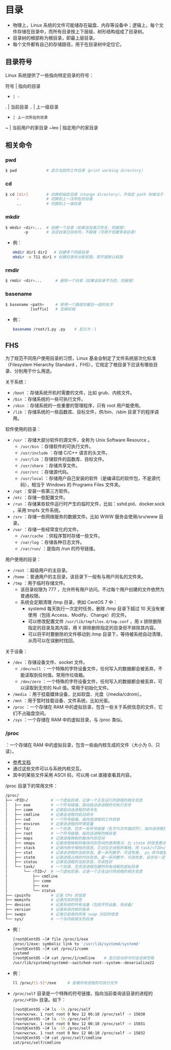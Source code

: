 # 目录

- 物理上，Linux 系统的文件可能储存在磁盘、内存等设备中；逻辑上，每个文件存储在目录中，而所有目录按上下层级、树形结构组成了目录树。
- 目录树的根部称为根目录，即最上层目录。
- 每个文件都有自己的存储路径，用于在目录树中定位它。

## 目录符号

Linux 系统提供了一些指向特定目录的符号：

  符号  | 指向的目录
  -     | -
  .     | 当前目录
  ..    | 上一级目录
  -     | 上一次所在的目录
  ~     | 当前用户的家目录
  ~leo  | 指定用户的家目录

## 相关命令

### pwd

```sh
$ pwd             # 显示当前的工作目录（print working directory）
```

### cd

```sh
$ cd [dir]        # 切换到指定目录（change directory），不指定 path 则相当于 cd ~
     -            # 切换到上一次所在的目录
     ..           # 切换到上一级目录
```

### mkdir

```sh
$ mkdir <dir>...  # 创建一个目录（如果该目录已存在，则报错）
        -p        # 当该目录已存在时，不报错（可用于创建多层目录）
```
- 例：
  ```sh
  mkdir dir1 dir2   # 创建多个同级目录
  mkdir -m 711 dir1 # 创建目录并分配权限，而不是默认权限
  ```

### rmdir

```sh
$ rmdir <dir>...      # 删除一个目录（如果该目录不为空，则报错）
```

### basename

```sh
$ basename <path>     # 获得一个路径的最后一段的名字
           [suffix]   # 去掉后缀
```
- 例：
  ```sh
  basename /root/1.py .py    # 显示为：1
  ```

## FHS

为了规范不同用户使用目录的习惯，Linux 基金会制定了文件系统层次化标准（Filesystem Hierarchy Standard ，FHS），它规定了根目录下应该有哪些目录、分别用于什么用途。

关于系统：
- `/boot` ：存储系统开机时需要的文件，比如 grub、内核文件。
- `/bin` ：存储系统的一些可执行文件。
- `/sbin` ：存储系统的一些重要的管理程序，只有 root 用户能使用。
- `/lib` ：存储系统的一些函数库、目标文件，供/bin、/sbin 目录下的程序调用。

软件使用的目录：
- `/usr` ：存储大部分软件的源文件，全称为 Unix Software Resource 。
  - `/usr/bin` ：存储软件的可执行文件。
  - `/usr/include` ：存储 C/C++ 语言的头文件。
  - `/usr/lib` ：存储软件的函数库、目标文件。
  - `/usr/share` ：存储共享文件。
  - `/usr/src` ：存储源代码。
  - `/usr/local` ：存储用户自己安装的软件（是编译后的软件包，不是源代码），相当于 Windows 的 Programs Files 文件夹。
- `/opt` ：安装一些第三方软件。
- `/etc` ：存储一些配置文件。
- `/run` ：存储某些软件运行时产生的临时文件，比如：sshd.pid、docker.sock 。采用 tmpfs 文件系统。
- `/srv` ：存储一些网络服务的数据文件。比如 WWW 服务会使用/srv/www 目录。
- `/var` ：存储一些经常变化的文件。
  - `/var/cache` ：供程序暂时存储一些文件。
  - `/var/log` ：存储各种日志文件。
  - `/var/run/` ：是指向 /run 的符号链接。

用户使用的目录：
- `/root` ：超级用户的主目录。
- `/home` ：普通用户的主目录，该目录下一般有与用户同名的文件夹。
- `/tmp` ：用于临时存储文件。
  - 该目录权限为 777 ，允许所有用户访问。不过每个用户创建的文件依然为普通权限。
  - 系统会定期清理 /tmp 目录，例如 CentOS 7 中：
    - systemd 每天执行一次定时任务，删除 /tmp 目录下超过 10 天没有被使用（包括 Access、Modify、Change）的文件。
    - 可以修改配置文件 `/usr/lib/tmpfiles.d/tmp.conf` ，用 x 排除删除指定的目录及其内容，用 X 排除删除指定的目录但不排除其内容。
    - 可以将平时要删除的文件移动到 /tmp 目录下，等待被系统自动清理，从而可以在误删时找回。

关于设备：
- `/dev` ：存储设备文件、socket 文件。
  - `/dev/null` ：一个特殊的字符设备文件，任何写入的数据都会被丢弃，不能读取到任何值。常用作垃圾箱。
  - `/dev/zero` ：一个特殊的字符设备文件，任何写入的数据都会被丢弃，可以读取到无穷的 Null 值。常用于初始化文件。
- `/media` ：用于挂载媒体设备，比如软盘、光盘（/media/cdrom）。
- `/mnt` ：用于暂时挂载设备、文件系统，比如光驱。
- `/proc` ：一个存储在 RAM 中的虚拟目录，包含一些关于系统信息的文件，它们不占磁盘空间。
- `/sys` ：一个存储在 RAM 中的虚拟目录，与 /proc 类似。

### /proc

：一个存储在 RAM 中的虚拟目录，包含一些由内核生成的文件（大小为 0、只读）。
- [参考文档](https://man7.org/linux/man-pages/man5/proc.5.html)
- 通过这些文件可以与系统内核交互。
- 其中的某些文件采用 ASCII 码，可以用 cat 直接查看其内容。

/proc 目录下的常用文件：
```sh
/proc/
├── <PID>/          # 一个虚拟目录，记录一个正在运行的进程的相关信息
│   ├── exe         # 一个符号链接，指向启动该进程的可执行文件
│   ├── comm        # 记录启动该进程的命令名
│   ├── cmdline     # 记录该进程的启动命令
│   ├── cwd         # 一个符号链接，指向该进程的工作目录
│   ├── environ     # 记录该进程的环境变量
│   ├── fd/         # 一个目录，包含一些符号链接（名字为文件描述符），指向该进程打开的文件
│   ├── root        # 一个符号链接，指向该进程的根目录
│   ├── maps        # 记录进程映射的每块内存空间
│   ├── smaps       # 记录进程映射的每块内存空间的使用情况，比 statm 的信息更详细、准确
│   ├── stack       # 记录内核中堆栈的信息。它对应主线程的堆栈，而 task/<TID>/stack 对应其它线程的堆栈
│   ├── stat        # 记录该进程的当前状态。是一系列数字，可读性差。 ps 命令就是读取该信息
│   ├── statm       # 记录进程占用的内存信息。是一系列数字，可读性差，且存在一定误差
│   ├── status      # 记录该进程的当前状态，可读性好
│   └── task/       # 一个目录，包含该进程创建的所有线程的虚拟目录
│       └── <TID>/  # 一个虚拟目录，记录一个正在运行的线程的相关信息
│           ├── cmdline
│           ├── comm
│           ├── exe
│           └── status
├── cpuinfo         # 记录 CPU 的信息
├── meminfo         # 记录内存的信息
├── devices         # 记录系统的所有设备（包括字符设备、块设备）
├── version         # 记录系统内核的版本
├── swaps           # 记录已启用的所有 swap 分区的信息
└── sys/            # 一个与内核相关的目录
```

- 例：
  ```sh
  [root@CentOS ~]# file /proc/1/exe
  /proc/1/exe: symbolic link to '/usr/lib/systemd/systemd'
  [root@CentOS ~]# cat /proc/1/comm
  systemd
  [root@CentOS ~]# cat /proc/1/cmdline    # 显示启动命令时会去掉空格
  /usr/lib/systemd/systemd--switched-root--system--deserialize22
  ```
- 例：
  ```sh
  ll /proc/[1-9]*/exe     # 查看所有进程的可执行文件
  ```

- `/proc/self` 目录是一个特殊的符号链接，指向当前查询该目录的进程的 `/proc/<PID>` 目录。如下：
  ```sh
  [root@CentOS ~]# ls -lh /proc/self
  lrwxrwxrwx. 1 root root 0 Nov 12 06:10 /proc/self -> 15030              # 每次执行 ls 命令都是创建一个子进程，因此查询到的 PID 会变化
  [root@CentOS ~]# ls -lh /proc/self
  lrwxrwxrwx. 1 root root 0 Nov 12 06:10 /proc/self -> 15031
  [root@CentOS ~]# ls -lh /proc/self
  lrwxrwxrwx. 1 root root 0 Nov 12 06:10 /proc/self -> 15032
  [root@CentOS ~]# cat /proc/self/cmdline
  cat/proc/self/cmdline
  ```
